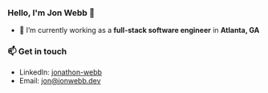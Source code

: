 ### Hello, I'm Jon Webb 👋

- 🔭 I’m currently working as a **full-stack software engineer** in **Atlanta, GA**

### 📫 Get in touch

- LinkedIn: [jonathon-webb](https://www.linkedin.com/in/jonathon-webb/)
- Email: [jon@jonwebb.dev](mailto:jon@jonwebb.dev)

